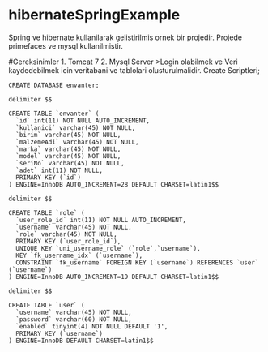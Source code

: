 # hibernateSpringExample
Spring ve hibernate kullanilarak gelistirilmis ornek bir projedir. Projede primefaces ve mysql kullanilmistir.

#Gereksinimler
    1. Tomcat 7
    2. Mysql Server
    >Login olabilmek ve Veri kaydedebilmek icin veritabani ve tablolari olusturulmalidir. Create Scriptleri;

```
CREATE DATABASE envanter;

delimiter $$

CREATE TABLE `envanter` (
  `id` int(11) NOT NULL AUTO_INCREMENT,
  `kullanici` varchar(45) NOT NULL,
  `birim` varchar(45) NOT NULL,
  `malzemeAdi` varchar(45) NOT NULL,
  `marka` varchar(45) NOT NULL,
  `model` varchar(45) NOT NULL,
  `seriNo` varchar(45) NOT NULL,
  `adet` int(11) NOT NULL,
  PRIMARY KEY (`id`)
) ENGINE=InnoDB AUTO_INCREMENT=28 DEFAULT CHARSET=latin1$$

delimiter $$

CREATE TABLE `role` (
  `user_role_id` int(11) NOT NULL AUTO_INCREMENT,
  `username` varchar(45) NOT NULL,
  `role` varchar(45) NOT NULL,
  PRIMARY KEY (`user_role_id`),
  UNIQUE KEY `uni_username_role` (`role`,`username`),
  KEY `fk_username_idx` (`username`),
  CONSTRAINT `fk_username` FOREIGN KEY (`username`) REFERENCES `user` (`username`)
) ENGINE=InnoDB AUTO_INCREMENT=19 DEFAULT CHARSET=latin1$$

delimiter $$

CREATE TABLE `user` (
  `username` varchar(45) NOT NULL,
  `password` varchar(60) NOT NULL,
  `enabled` tinyint(4) NOT NULL DEFAULT '1',
  PRIMARY KEY (`username`)
) ENGINE=InnoDB DEFAULT CHARSET=latin1$$
```

    
